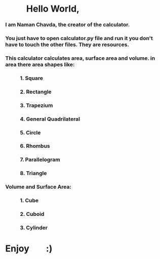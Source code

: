 #     &nbsp; &nbsp; &nbsp; &nbsp; &nbsp; Hello World,

### I am Naman Chavda, the creator of the calculator. 


###   You just have to open calculator.py file and run it you don't have to touch the other files. They are resources.
### This calculator calculates area, surface area and volume. in area there area shapes like: 

### &nbsp; &nbsp; &nbsp; &nbsp; &nbsp; &nbsp; 1. Square 
### &nbsp; &nbsp; &nbsp; &nbsp; &nbsp; &nbsp; 2. Rectangle
### &nbsp; &nbsp; &nbsp; &nbsp; &nbsp; &nbsp; 3. Trapezium
### &nbsp; &nbsp; &nbsp; &nbsp; &nbsp; &nbsp; 4. General Quadrilateral
### &nbsp; &nbsp; &nbsp; &nbsp; &nbsp; &nbsp; 5. Circle
### &nbsp; &nbsp; &nbsp; &nbsp; &nbsp; &nbsp; 6. Rhombus
### &nbsp; &nbsp; &nbsp; &nbsp; &nbsp; &nbsp; 7. Parallelogram
### &nbsp; &nbsp; &nbsp; &nbsp; &nbsp; &nbsp; 8. Triangle

### Volume and Surface Area: 
### &nbsp; &nbsp; &nbsp; &nbsp; &nbsp; &nbsp; 1. Cube 
### &nbsp; &nbsp; &nbsp; &nbsp; &nbsp; &nbsp; 2. Cuboid 
### &nbsp; &nbsp; &nbsp; &nbsp; &nbsp; &nbsp; 3. Cylinder

# Enjoy &nbsp; &nbsp; &nbsp; &nbsp;:)
